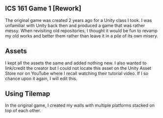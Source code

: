 ## ICS 161 Game 1 [Rework]
The original game was created 2 years ago for a Unity class I took. I was unfamiliar with Unity back then and produced a game that was rather messy. When revisiting old repositories, I thought it would be fun to revamp my old works and better them rather than leave it in a pile of its own misery.

## Assets
I kept all the assets the same and added nothing new. I also wanted to link/credit the creator but I could not locate this asset on the Unity Asset Store nor on YouTube where I recall watching their tutorial video. If I so chance upon it again, I will edit this.

## Using Tilemap
In the original game, I created my walls with multiple platforms stacked on top of each other.

